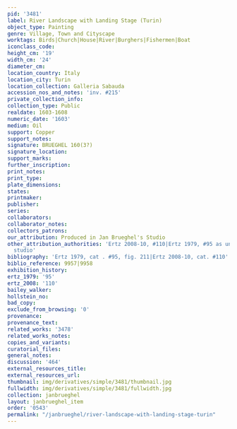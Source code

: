 ```yaml
---
pid: '3481'
label: River Landscape with Landing Stage (Turin)
object_type: Painting
genre: Village, Town and Cityscape
worktags: Birds|Church|House|River|Burghers|Fishermen|Boat
iconclass_code:
height_cm: '19'
width_cm: '24'
diameter_cm:
location_country: Italy
location_city: Turin
location_collection: Galleria Sabauda
accession_nos_and_notes: 'inv. #215'
private_collection_info:
collection_type: Public
realdate: 1603-1608
numeric_date: '1603'
medium: Oil
support: Copper
support_notes:
signature: BRUEGHEL 160(3?)
signature_location:
support_marks:
further_inscription:
print_notes:
print_type:
plate_dimensions:
states:
printmaker:
publisher:
series:
collaborators:
collaborator_notes:
collectors_patrons:
our_attribution: Produced in Jan Brueghel's Studio
other_attribution_authorities: 'Ertz 2008-10, #110|Ertz 1979, #95 as uncertain, possibly
  studio'
bibliography: 'Ertz 1979, cat . #95, fig. 211|Ertz 2008-10, cat. #110'
biblio_reference: 9957|9958
exhibition_history:
ertz_1979: '95'
ertz_2008: '110'
bailey_walker:
hollstein_no:
bad_copy:
exclude_from_browsing: '0'
provenance:
provenance_text:
related_works: '3478'
related_works_notes:
copies_and_variants:
curatorial_files:
general_notes:
discussion: '464'
external_resources_title:
external_resources_url:
thumbnail: img/derivatives/simple/3481/thumbnail.jpg
fullwidth: img/derivatives/simple/3481/fullwidth.jpg
collection: janbrueghel
layout: janbrueghel_item
order: '0543'
permalink: "/janbrueghel/river-landscape-with-landing-stage-turin"
---
```

